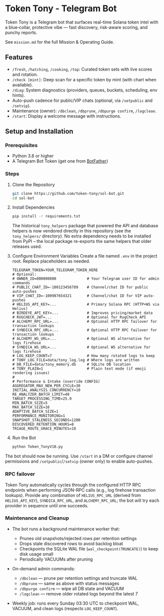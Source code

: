 # Token Tony - Telegram Bot

Token Tony is a Telegram bot that surfaces real-time Solana token intel with a blue‑collar, protective vibe — fast discovery, risk-aware scoring, and punchy reports.

See `mission.md` for the full Mission & Operating Guide.

## Features

- `/fresh`, `/hatching`, `/cooking`, `/top`: Curated token sets with live scores and rotation.
- `/check [mint]`: Deep scan for a specific token by mint (with chart when available).
- `/diag`: System diagnostics (providers, queues, buckets, scheduling, env hints).
- Auto-push cadence for public/VIP chats (optional, via `/setpublic` and `/setvip`).
- Maintenance (owner): `/dbclean`, `/dbprune`, `/dbpurge confirm`, `/logclean`.
- `/start`: Display a welcome message with instructions.

## Setup and Installation

### Prerequisites
- Python 3.8 or higher
- A Telegram Bot Token (get one from [BotFather](https://t.me/BotFather))

### Steps

1.  Clone the Repository
    ```bash
    git clone https://github.com/token-tony/sol-bot.git
    cd sol-bot
    ```

2.  Install Dependencies
    ```bash
    pip install -r requirements.txt
    ```

    The historical `tony_helpers` package that powered the API and database
    helpers is now vendored directly in this repository (see the `tony_helpers/`
    directory).  No extra dependency needs to be installed from PyPI – the local
    package re-exports the same helpers that older releases used.

3.  Configure Environment Variables
    Create a file named `.env` in the project root. Replace placeholders as needed.
    ```
    TELEGRAM_TOKEN=YOUR_TELEGRAM_TOKEN_HERE
    # Optional:
    # OWNER_ID=000000000              # Your Telegram user ID for admin commands
    # PUBLIC_CHAT_ID=-100123456789    # Channel/chat ID for public auto-pushes
    # VIP_CHAT_ID=-100987654321       # Channel/chat ID for VIP auto-pushes
    # HELIUS_API_KEY=...              # Primary Solana RPC (HTTP+WS via Helius)
    # BIRDEYE_API_KEY=...             # Improves pricing/market data
    # RUGCHECK_JWT=...                # Optional for RugCheck API
    # ALCHEMY_RPC_URL=...             # Optional HTTP RPC failover for transaction lookups
    # SYNDICA_RPC_URL=...             # Optional HTTP RPC failover for transaction lookups
    # ALCHEMY_WS_URL=...              # Optional WS alternative for logs firehose
    # SYNDICA_WS_URL=...              # Optional WS alternative for logs firehose
    # LOG_KEEP_COUNT=7                # How many rotated logs to keep
    # TONY_LOG_FILE=data/tony_log.log # Where logs are written
    # DB_FILE=data/tony_memory.db     # SQLite DB location
    # TONY_PLAIN=1                    # Plain text mode (if emoji rendering issues)
    #
    # Performance & Intake (override CONFIG)
    AGGREGATOR_MAX_NEW_PER_CYCLE=30
    INITIAL_ANALYSIS_CONCURRENCY=10
    RE_ANALYZER_BATCH_LIMIT=40
    TARGET_PROCESSING_TIME=25.0
    MIN_BATCH_SIZE=5
    MAX_BATCH_SIZE=16
    ADAPTIVE_BATCH_SIZE=1
    PERFORMANCE_MONITORING=1
    SNAPSHOT_STALENESS_SECONDS=1200
    DISCOVERED_RETENTION_HOURS=8
    TRIAGE_ROUTE_GRACE_MINUTES=10
    ```

4.  Run the Bot
    ```bash
    python Token_TonyV10.py
    ```

  The bot should now be running. Use `/start` in a DM or configure channel permissions and `/setpublic`/`/setvip` (owner only) to enable auto-pushes.

  ### RPC failover

  Token Tony automatically cycles through the configured HTTP RPC endpoints when performing JSON-RPC calls (e.g., log firehose transaction lookups). Provide any combination of `HELIUS_RPC_URL` (derived from `HELIUS_API_KEY`), `SYNDICA_RPC_URL`, and `ALCHEMY_RPC_URL`; the bot will try each provider in sequence until one succeeds.

  ### Maintenance and Cleanup
- The bot runs a background maintenance worker that:
  - Prunes old snapshots/rejected rows per retention settings
  - Drops stale discovered rows to avoid backlog bloat
  - Checkpoints the SQLite WAL file (`wal_checkpoint(TRUNCATE)`) to keep disk usage small
  - Periodically VACUUMs after pruning
- On-demand admin commands:
  - `/dbclean` — prune per retention settings and truncate WAL
  - `/dbprune` — same as above with status messages
  - `/dbpurge confirm` — wipe all DB state and VACUUM
  - `/logclean` — remove older rotated logs beyond the latest 7

- Weekly job: runs every Sunday 03:30 UTC to checkpoint WAL, VACUUM, and clean logs (respects `LOG_KEEP_COUNT`).
